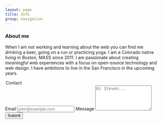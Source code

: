 ```yaml
---
layout: page
title: Info
group: navigation
---
```

### About me
When I am not working and learning about the web you can find me drinking a beer, going on a run or practicing yoga. I am a Colorado native living in Boston, MASS since 2011. I am passionate about creating *meaningful* web experiences with a focus on open-source technology and web design. I have ambitions to live in the San Francisco in the upcoming years. 

  <div class="form-wrapper">
    <form action="http://getsimpleform.com/messages?form_api_token=4fa7ddc0ffabd797002a05f4ef9bf5c6" method="post" class="block-form">
      <!-- the redirect_to is optional, the form will redirect to the referrer on submission -->
      <input type='hidden' name='redirect_to' value='/thank-you.html' />
      <legend>Contact</legend>
      <!-- all your input fields here.... -->
      <label for="email" >Email</label>
      <input type='email' class="input-block-level" name='email' id="email" placeholder="john@example.com" />
      <label for="meassges">Message</label>
      <textarea name="message" id="message" placeholder="Hi Steven..." rows="5"></textarea>
      <input type='submit' value='Submit' class="btn"  />
    </form>
  </div>


